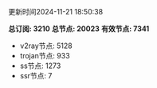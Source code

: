 更新时间2024-11-21 18:50:38

**总订阅: 3210**
**总节点: 20023**
**有效节点: 7341**
- v2ray节点: 5128
- trojan节点: 933
- ss节点: 1273
- ssr节点: 7
